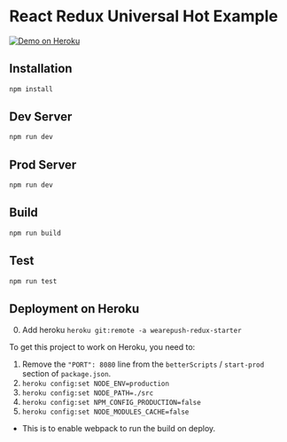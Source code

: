 # React Redux Universal Hot Example

[![Demo on Heroku](https://img.shields.io/badge/demo-heroku-brightgreen.svg?style=flat-square)](https://wearepsuh-agile-test.herokuapp.com/)

## Installation

```bash
npm install
```

## Dev Server

```bash
npm run dev
```

## Prod Server

```bash
npm run dev
```

## Build

```bash
npm run build
```

## Test

```bash
npm run test
```

## Deployment on Heroku

0. Add heroku `heroku git:remote -a wearepush-redux-starter`

To get this project to work on Heroku, you need to:

1. Remove the `"PORT": 8080` line from the `betterScripts` / `start-prod` section of `package.json`.
2. `heroku config:set NODE_ENV=production`
3. `heroku config:set NODE_PATH=./src`
4. `heroku config:set NPM_CONFIG_PRODUCTION=false`
5. `heroku config:set NODE_MODULES_CACHE=false`
  * This is to enable webpack to run the build on deploy.
